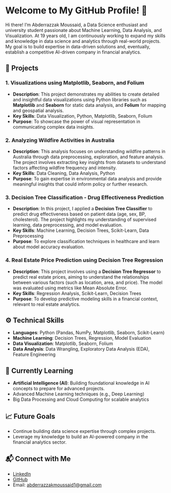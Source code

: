 # Welcome to My GitHub Profile! 👋
Hi there! I’m Abderrazzak Moussaid, a Data Science enthusiast and university student passionate about Machine Learning, Data Analysis, and Visualization. At 19 years old, I am continuously working to expand my skills and knowledge in data science and analytics through real-world projects. My goal is to build expertise in data-driven solutions and, eventually, establish a competitive AI-driven company in financial analytics.

## 💼 Projects

### 1. Visualizations using Matplotlib, Seaborn, and Folium
   - **Description**: This project demonstrates my abilities to create detailed and insightful data visualizations using Python libraries such as **Matplotlib** and **Seaborn** for static data analysis, and **Folium** for mapping and geospatial analysis.
   - **Key Skills**: Data Visualization, Python, Matplotlib, Seaborn, Folium
   - **Purpose**: To showcase the power of visual representation in communicating complex data insights.

### 2. Analyzing Wildfire Activities in Australia
   - **Description**: This analysis focuses on understanding wildfire patterns in Australia through data preprocessing, exploration, and feature analysis. The project involves extracting key insights from datasets to understand factors affecting wildfire frequency and intensity.
   - **Key Skills**: Data Cleaning, Data Analysis, Python
   - **Purpose**: To gain expertise in environmental data analysis and provide meaningful insights that could inform policy or further research.

### 3. Decision Tree Classification - Drug Effectiveness Prediction
   - **Description**: In this project, I applied a **Decision Tree Classifier** to predict drug effectiveness based on patient data (age, sex, BP, cholesterol). The project highlights my understanding of supervised learning, data preprocessing, and model evaluation.
   - **Key Skills**: Machine Learning, Decision Trees, Scikit-Learn, Data Preprocessing
   - **Purpose**: To explore classification techniques in healthcare and learn about model accuracy evaluation.

### 4. Real Estate Price Prediction using Decision Tree Regression
   - **Description**: This project involves using a **Decision Tree Regressor** to predict real estate prices, aiming to understand the relationships between various factors (such as location, area, and price). The model was evaluated using metrics like Mean Absolute Error.
   - **Key Skills**: Regression Analysis, Scikit-Learn, Decision Trees
   - **Purpose**: To develop predictive modeling skills in a financial context, relevant to real estate analytics.

## ⚙️ Technical Skills
- **Languages**: Python (Pandas, NumPy, Matplotlib, Seaborn, Scikit-Learn)
- **Machine Learning**: Decision Trees, Regression, Model Evaluation
- **Data Visualization**: Matplotlib, Seaborn, Folium
- **Data Analysis**: Data Wrangling, Exploratory Data Analysis (EDA), Feature Engineering

## 🌱 Currently Learning
- **Artificial Intelligence (AI)**: Building foundational knowledge in AI concepts to prepare for advanced projects.
- Advanced Machine Learning techniques (e.g., Deep Learning)
- Big Data Processing and Cloud Computing for scalable analytics

## 📈 Future Goals
- Continue building data science expertise through complex projects.
- Leverage my knowledge to build an AI-powered company in the financial analytics sector.

## 📬 Connect with Me
- [LinkedIn](https://www.linkedin.com/in/abderrazzak-moussaid-513899247/)
- [GitHub](https://github.com/abderrazzakM)
- Email: abderrazzakmoussaid1@gmail.com
